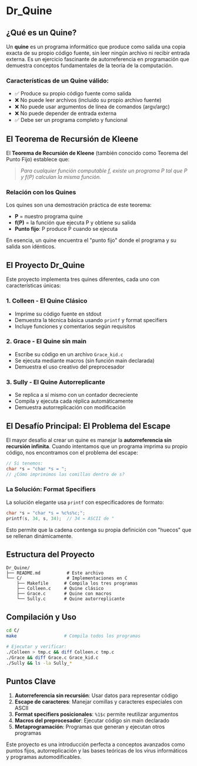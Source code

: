# Dr_Quine

## ¿Qué es un Quine?

Un **quine** es un programa informático que produce como salida una copia exacta de su propio código fuente, sin leer ningún archivo ni recibir entrada externa. Es un ejercicio fascinante de autorreferencia en programación que demuestra conceptos fundamentales de la teoría de la computación.

### Características de un Quine válido:
- ✅ Produce su propio código fuente como salida
- ❌ No puede leer archivos (incluido su propio archivo fuente)
- ❌ No puede usar argumentos de línea de comandos (argv/argc)
- ❌ No puede depender de entrada externa
- ✅ Debe ser un programa completo y funcional

## El Teorema de Recursión de Kleene

El **Teorema de Recursión de Kleene** (también conocido como Teorema del Punto Fijo) establece que:

> *Para cualquier función computable f, existe un programa P tal que P y f(P) calculan la misma función.*

### Relación con los Quines

Los quines son una demostración práctica de este teorema:
- **P** = nuestro programa quine
- **f(P)** = la función que ejecuta P y obtiene su salida
- **Punto fijo**: P produce P cuando se ejecuta

En esencia, un quine encuentra el "punto fijo" donde el programa y su salida son idénticos.

## El Proyecto Dr_Quine

Este proyecto implementa tres quines diferentes, cada uno con características únicas:

### 1. **Colleen** - El Quine Clásico
- Imprime su código fuente en stdout
- Demuestra la técnica básica usando `printf` y format specifiers
- Incluye funciones y comentarios según requisitos

### 2. **Grace** - El Quine sin main
- Escribe su código en un archivo `Grace_kid.c`
- Se ejecuta mediante macros (sin función main declarada)
- Demuestra el uso creativo del preprocesador

### 3. **Sully** - El Quine Autorreplicante
- Se replica a sí mismo con un contador decreciente
- Compila y ejecuta cada réplica automáticamente
- Demuestra autorreplicación con modificación

## El Desafío Principal: El Problema del Escape

El mayor desafío al crear un quine es manejar la **autorreferencia sin recursión infinita**. Cuando intentamos que un programa imprima su propio código, nos encontramos con el problema del escape:

```c
// Si tenemos:
char *s = "char *s = ";
// ¿Cómo imprimimos las comillas dentro de s?
```

### La Solución: Format Specifiers

La solución elegante usa `printf` con especificadores de formato:

```c
char *s = "char *s = %c%s%c;";
printf(s, 34, s, 34);  // 34 = ASCII de "
```

Esto permite que la cadena contenga su propia definición con "huecos" que se rellenan dinámicamente.

## Estructura del Proyecto

```
Dr_Quine/
├── README.md          # Este archivo
└── C/                 # Implementaciones en C
    ├── Makefile      # Compila los tres programas
    ├── Colleen.c     # Quine clásico
    ├── Grace.c       # Quine con macros
    └── Sully.c       # Quine autorreplicante

```

## Compilación y Uso

```bash
cd C/
make                  # Compila todos los programas

# Ejecutar y verificar:
./Colleen > tmp.c && diff Colleen.c tmp.c
./Grace && diff Grace.c Grace_kid.c
./Sully && ls -la Sully_*
```

## Puntos Clave

1. **Autorreferencia sin recursión**: Usar datos para representar código
2. **Escape de caracteres**: Manejar comillas y caracteres especiales con ASCII
3. **Format specifiers posicionales**: `%1$c` permite reutilizar argumentos
4. **Macros del preprocesador**: Ejecutar código sin main declarado
5. **Metaprogramación**: Programas que generan y ejecutan otros programas

Este proyecto es una introducción perfecta a conceptos avanzados como puntos fijos, autorreplicación y las bases teóricas de los virus informáticos y programas automodificables.